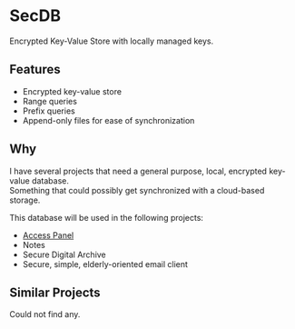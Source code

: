 # SecDB

Encrypted Key-Value Store with locally managed keys.



## Features

- Encrypted key-value store
- Range queries
- Prefix queries
- Append-only files for ease of synchronization



## Why

I have several projects that need a general purpose, local, encrypted key-value database.  
Something that could possibly get synchronized with a cloud-based storage.

This database will be used in the following projects:

- [Access Panel](https://github.com/andy-goryachev/AccessPanelPublic)
- Notes
- Secure Digital Archive
- Secure, simple, elderly-oriented email client



## Similar Projects

Could not find any.